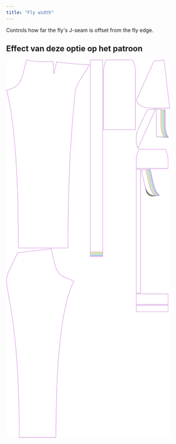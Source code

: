 ```yaml
---
title: "Fly width"
---
```


Controls how far the fly's J-seam is offset from the fly edge.

## Effect van deze optie op het patroon

![This image shows the effect of this option by superimposing several variants that have a different value for this option](charlie_flywidth_sample.svg "Effect of this option on the pattern")
